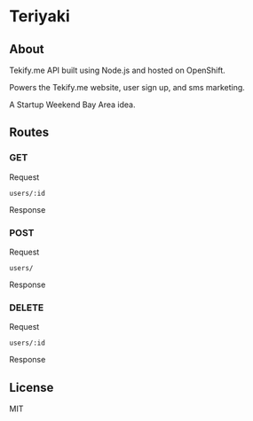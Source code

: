 # Teriyaki


## About

Tekify.me API built using Node.js and hosted on OpenShift.

Powers the Tekify.me website, user sign up, and sms marketing.

A Startup Weekend Bay Area idea.


## Routes

### GET

Request

`users/:id`

Response

### POST

Request

`users/`

Response

### DELETE

Request

`users/:id`

Response

## License

MIT